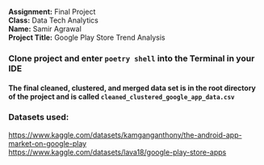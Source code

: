 **Assignment:** Final Project<br>
**Class:** Data Tech Analytics<br>
**Name:** Samir Agrawal<br>
**Project Title:** Google Play Store Trend Analysis

### Clone project and enter <code>poetry shell</code> into the Terminal in your IDE
#### The final cleaned, clustered, and merged data set is in the root directory of the project and is called <code>cleaned_clustered_google_app_data.csv</code>


### Datasets used:
https://www.kaggle.com/datasets/kamganganthony/the-android-app-market-on-google-play <br>
https://www.kaggle.com/datasets/lava18/google-play-store-apps

